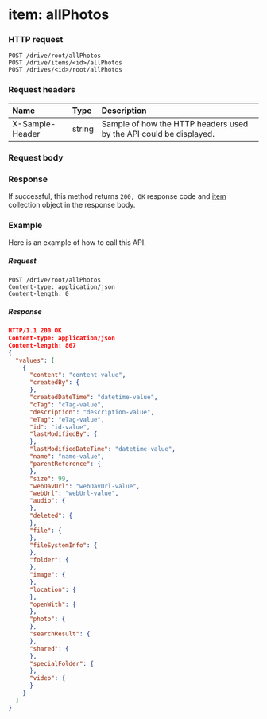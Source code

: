 # item: allPhotos


### HTTP request
```http
POST /drive/root/allPhotos
POST /drive/items/<id>/allPhotos
POST /drives/<id>/root/allPhotos

```
### Request headers
| Name       | Type | Description|
|:---------------|:--------|:----------|
| X-Sample-Header  | string  | Sample of how the HTTP headers used by the API could be displayed.|

### Request body

### Response
If successful, this method returns `200, OK` response code and [item](../resources/item.md) collection object in the response body.

### Example
Here is an example of how to call this API.
##### Request
```http
POST /drive/root/allPhotos
Content-type: application/json
Content-length: 0
```
##### Response
```json
HTTP/1.1 200 OK
Content-type: application/json
Content-length: 867
{
  "values": [
    {
      "content": "content-value",
      "createdBy": {
      },
      "createdDateTime": "datetime-value",
      "cTag": "cTag-value",
      "description": "description-value",
      "eTag": "eTag-value",
      "id": "id-value",
      "lastModifiedBy": {
      },
      "lastModifiedDateTime": "datetime-value",
      "name": "name-value",
      "parentReference": {
      },
      "size": 99,
      "webDavUrl": "webDavUrl-value",
      "webUrl": "webUrl-value",
      "audio": {
      },
      "deleted": {
      },
      "file": {
      },
      "fileSystemInfo": {
      },
      "folder": {
      },
      "image": {
      },
      "location": {
      },
      "openWith": {
      },
      "photo": {
      },
      "searchResult": {
      },
      "shared": {
      },
      "specialFolder": {
      },
      "video": {
      }
    }
  ]
}
```

<!-- uuid: b9595f23-7965-4e63-9324-79fff2fe9c27
2015-10-12 21:30:00 UTC -->